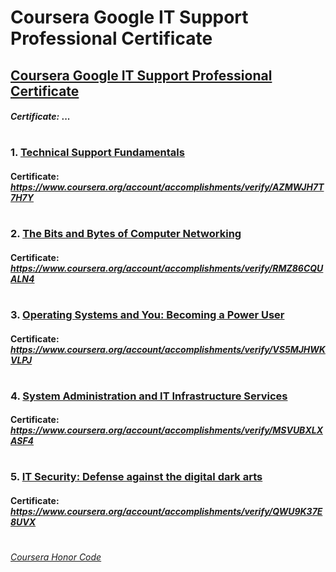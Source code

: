 
# Coursera Google IT Support Professional Certificate


## [Coursera Google IT Support Professional Certificate](https://www.coursera.org/professional-certificates/google-it-support)
####    *Certificate:* ...
#

### 1. [Technical Support Fundamentals](https://www.coursera.org/learn/technical-support-fundamentals?specialization=google-it-support)

####    **Certificate:** _https://www.coursera.org/account/accomplishments/verify/AZMWJH7T7H7Y_
#
### 2. [The Bits and Bytes of Computer Networking](https://www.coursera.org/learn/computer-networking?specialization=google-it-support)

####    **Certificate:** _https://www.coursera.org/account/accomplishments/verify/RMZ86CQUALN4_
#   
### 3. [Operating Systems and You: Becoming a Power User](https://www.coursera.org/learn/os-power-user?specialization=google-it-support)

####    **Certificate:** _https://www.coursera.org/account/accomplishments/verify/VS5MJHWKVLPJ_
#   
### 4. [System Administration and IT Infrastructure Services](https://www.coursera.org/learn/system-administration-it-infrastructure-services?specialization=google-it-support)

####    **Certificate:** _https://www.coursera.org/account/accomplishments/verify/MSVUBXLXASF4_
#
### 5. [IT Security: Defense against the digital dark arts](https://www.coursera.org/learn/it-security?specialization=google-it-support)

####    **Certificate:** _https://www.coursera.org/account/accomplishments/verify/QWU9K37E8UVX_
#


[*Coursera Honor Code*](https://www.coursera.support/s/article/209818863-Coursera-Honor-Code?language=en_US)
